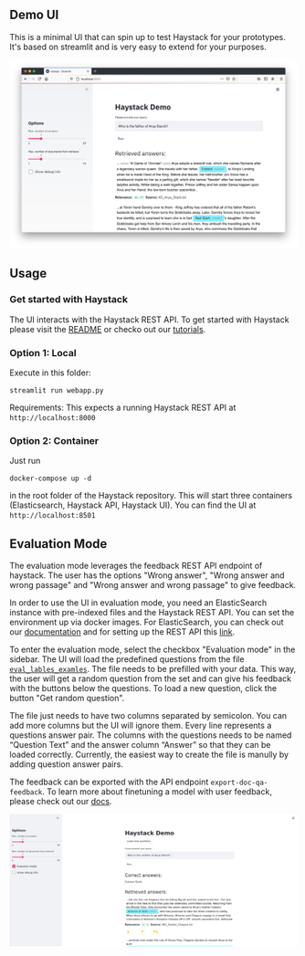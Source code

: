 ## Demo UI

This is a minimal UI that can spin up to test Haystack for your prototypes. It's based on streamlit and is very easy to extend for your purposes. 

![Screenshot](https://raw.githubusercontent.com/deepset-ai/haystack/master/docs/_src/img/streamlit_ui_screenshot.png)

## Usage

### Get started with Haystack

The UI interacts with the Haystack REST API. To get started with Haystack please visit the [README](https://github.com/deepset-ai/haystack/tree/master#key-components) or checko out our [tutorials](https://haystack.deepset.ai/docs/latest/tutorial1md).

### Option 1: Local

Execute in this folder:
```
streamlit run webapp.py
```

Requirements: This expects a running Haystack REST API at `http://localhost:8000`

### Option 2: Container

Just run
```
docker-compose up -d
``` 
in the root folder of the Haystack repository. This will start three containers (Elasticsearch, Haystack API, Haystack UI).
You can find the UI at `http://localhost:8501`

## Evaluation Mode

The evaluation mode leverages the feedback REST API endpoint of haystack. The user has the options "Wrong answer", "Wrong answer and wrong passage" and "Wrong answer and wrong passage" to give feedback. 

In order to use the UI in evaluation mode, you need an ElasticSearch instance with pre-indexed files and the Haystack REST API. You can set the environment up via docker images. For ElasticSearch, you can check out our [documentation](https://haystack.deepset.ai/docs/latest/documentstoremd#Initialisation) and for setting up the REST API this [link](https://github.com/deepset-ai/haystack/blob/master/README.md#7-rest-api).

To enter the evaluation mode, select the checkbox "Evaluation mode" in the sidebar. The UI will load the predefined questions from the file [`eval_lables_examles`](https://raw.githubusercontent.com/deepset-ai/haystack/master/ui/eval_labels_example.csv). The file needs to be prefilled with your data. This way, the user will get a random question from the set and can give his feedback with the buttons below the questions. To load a new question, click the button "Get random question". 

The file just needs to have two columns separated by semicolon. You can add more columns but the UI will ignore them. Every line represents a questions answer pair. The columns with the questions needs to be named “Question Text” and the answer column “Answer” so that they can be loaded correctly. Currently, the easiest way to create the file is manully by adding question answer pairs. 

The feedback can be exported with the API endpoint `export-doc-qa-feedback`. To learn more about finetuning a model with user feedback, please check out our [docs](https://haystack.deepset.ai/docs/latest/domain_adaptationmd#User-Feedback).

![Screenshot](https://raw.githubusercontent.com/deepset-ai/haystack/master/docs/_src/img/streamlit_ui_screenshot_eval_mode.png)